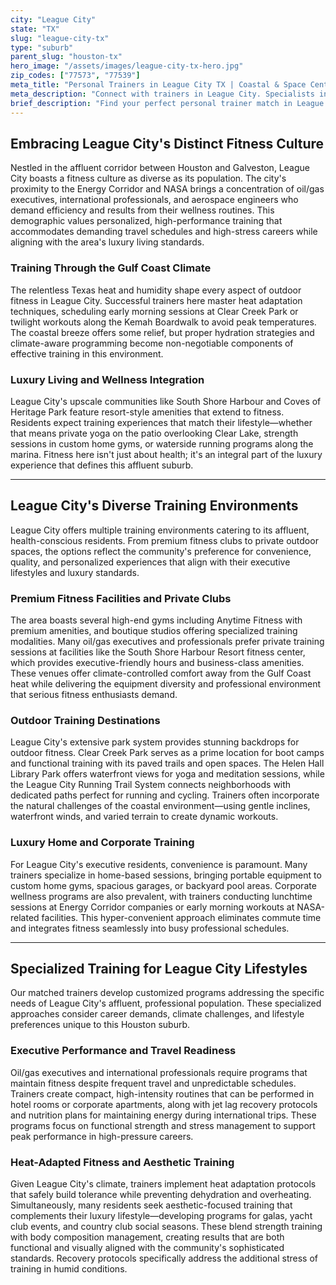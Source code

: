 ```yaml
---
city: "League City"
state: "TX"
slug: "league-city-tx"
type: "suburb"
parent_slug: "houston-tx"
hero_image: "/assets/images/league-city-tx-hero.jpg"
zip_codes: ["77573", "77539"]
meta_title: "Personal Trainers in League City TX | Coastal & Space Center Fitness"
meta_description: "Connect with trainers in League City. Specialists in Clear Lake area activities, NASA schedules, and accessible community centers."
brief_description: "Find your perfect personal trainer match in League City, TX. Our elite service connects you with certified professionals who specialize in the unique demands of Houston's oil/gas executives, international professionals, and affluent residents. Whether you need heat-adapted outdoor training at Clear Creek Park, private sessions in your luxury home gym, or corporate wellness programming, we match you with trainers who understand your schedule and goals. Achieve peak performance, manage stress, and maintain your competitive edge with a fitness partner tailored to League City's upscale lifestyle. Book your match today and transform your fitness journey."
---
```

## Embracing League City's Distinct Fitness Culture

Nestled in the affluent corridor between Houston and Galveston, League City boasts a fitness culture as diverse as its population. The city's proximity to the Energy Corridor and NASA brings a concentration of oil/gas executives, international professionals, and aerospace engineers who demand efficiency and results from their wellness routines. This demographic values personalized, high-performance training that accommodates demanding travel schedules and high-stress careers while aligning with the area's luxury living standards.

### Training Through the Gulf Coast Climate

The relentless Texas heat and humidity shape every aspect of outdoor fitness in League City. Successful trainers here master heat adaptation techniques, scheduling early morning sessions at Clear Creek Park or twilight workouts along the Kemah Boardwalk to avoid peak temperatures. The coastal breeze offers some relief, but proper hydration strategies and climate-aware programming become non-negotiable components of effective training in this environment.

### Luxury Living and Wellness Integration

League City's upscale communities like South Shore Harbour and Coves of Heritage Park feature resort-style amenities that extend to fitness. Residents expect training experiences that match their lifestyle—whether that means private yoga on the patio overlooking Clear Lake, strength sessions in custom home gyms, or waterside running programs along the marina. Fitness here isn't just about health; it's an integral part of the luxury experience that defines this affluent suburb.

---

## League City's Diverse Training Environments

League City offers multiple training environments catering to its affluent, health-conscious residents. From premium fitness clubs to private outdoor spaces, the options reflect the community's preference for convenience, quality, and personalized experiences that align with their executive lifestyles and luxury standards.

### Premium Fitness Facilities and Private Clubs

The area boasts several high-end gyms including Anytime Fitness with premium amenities, and boutique studios offering specialized training modalities. Many oil/gas executives and professionals prefer private training sessions at facilities like the South Shore Harbour Resort fitness center, which provides executive-friendly hours and business-class amenities. These venues offer climate-controlled comfort away from the Gulf Coast heat while delivering the equipment diversity and professional environment that serious fitness enthusiasts demand.

### Outdoor Training Destinations

League City's extensive park system provides stunning backdrops for outdoor fitness. Clear Creek Park serves as a prime location for boot camps and functional training with its paved trails and open spaces. The Helen Hall Library Park offers waterfront views for yoga and meditation sessions, while the League City Running Trail System connects neighborhoods with dedicated paths perfect for running and cycling. Trainers often incorporate the natural challenges of the coastal environment—using gentle inclines, waterfront winds, and varied terrain to create dynamic workouts.

### Luxury Home and Corporate Training

For League City's executive residents, convenience is paramount. Many trainers specialize in home-based sessions, bringing portable equipment to custom home gyms, spacious garages, or backyard pool areas. Corporate wellness programs are also prevalent, with trainers conducting lunchtime sessions at Energy Corridor companies or early morning workouts at NASA-related facilities. This hyper-convenient approach eliminates commute time and integrates fitness seamlessly into busy professional schedules.

---

## Specialized Training for League City Lifestyles

Our matched trainers develop customized programs addressing the specific needs of League City's affluent, professional population. These specialized approaches consider career demands, climate challenges, and lifestyle preferences unique to this Houston suburb.

### Executive Performance and Travel Readiness

Oil/gas executives and international professionals require programs that maintain fitness despite frequent travel and unpredictable schedules. Trainers create compact, high-intensity routines that can be performed in hotel rooms or corporate apartments, along with jet lag recovery protocols and nutrition plans for maintaining energy during international trips. These programs focus on functional strength and stress management to support peak performance in high-pressure careers.

### Heat-Adapted Fitness and Aesthetic Training

Given League City's climate, trainers implement heat adaptation protocols that safely build tolerance while preventing dehydration and overheating. Simultaneously, many residents seek aesthetic-focused training that complements their luxury lifestyle—developing programs for galas, yacht club events, and country club social seasons. These blend strength training with body composition management, creating results that are both functional and visually aligned with the community's sophisticated standards. Recovery protocols specifically address the additional stress of training in humid conditions.